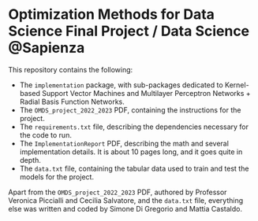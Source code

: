 # Optimization Methods for Data Science Final Project / Data Science @Sapienza

This repository contains the following:
- The `implementation` package, with sub-packages dedicated to Kernel-based Support Vector Machines and Multilayer Perceptron Networks + Radial Basis Function Networks.
- The `OMDS_project_2022_2023` PDF, containing the instructions for the project.
- The `requirements.txt` file, describing the dependencies necessary for the code to run.
- The `ImplementationReport` PDF, describing the math and several implementation details. It is about 10 pages long, and it goes quite in depth.
- The `data.txt` file, containing the tabular data used to train and test the models for the project.

Apart from the `OMDS_project_2022_2023` PDF, authored by Professor Veronica Piccialli and Cecilia Salvatore, and the `data.txt` file, everything else was written and coded by Simone Di Gregorio and Mattia Castaldo.
